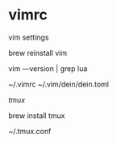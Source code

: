 # vimrc
vim settings

brew reinstall vim

vim —version | grep lua

~/.vimrc
~/.vim/dein/dein.toml

*tmux*

brew install tmux

~/.tmux.conf
